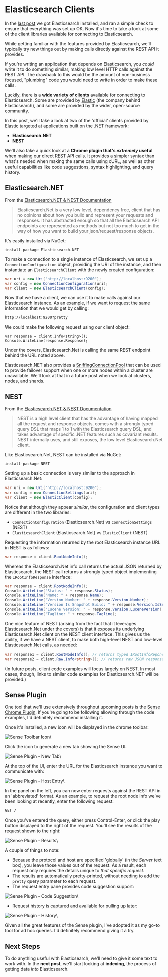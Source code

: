 
# Elasticsearch Clients

In the [last post]() we got Elasticsearch installed, and ran a simple check to ensure that
everything was set up OK.  Now it's time to take a look at some of the client libraries available
for connecting to Elasticsearch.

While getting familiar with the features provided by Elasticsearch, we'll typically try new things out
by making calls directly against the REST API it provides.

If you're writing an application that depends on Elasticsearch, you _could_ write it to do something
similar, making low level HTTP calls against the REST API.  The drawback to this would be the amount
of non-business focused, "plumbing" code you would need to write in order to make these calls.

Luckily, there is a **wide variety of
[clients](http://www.elastic.co/guide/en/elasticsearch/client/community/current/clients.html)**
available for connecting to Elasticsearch.  Some are provided by [Elastic](https://www.elastic.co/)
(the company behind Elasticsearch), and some are provided by the wider, open-source community.

In this post, we'll take a look at two of the 'official' clients provided by Elastic targeted at
applications built on the .NET framework:

* **Elasticsearch.NET**
* **NEST**

We'll also take a quick look at a **Chrome plugin that's _extremely_ useful** when making our direct
REST API calls.  It provides a simpler syntax than what's needed when making the same calls using
cURL, as well as other useful capabilities like code suggestions, syntax highlighting, and query
history.

## Elasticsearch.NET

From the [Elasticsearch.NET & NEST Documentation](http://nest.azurewebsites.net/)

> Elasticsearch.Net is a very low level, dependency free, client that has no opinions about how you
> build and represent your requests and responses. It has abstracted enough so that all the
> Elasticsearch API endpoints are represented as methods but not too much to get in the way of how
> you want to build your json/request/response objects.

It's easily installed via NuGet:

```
install-package Elasticsearch.NET
```

To make a connection to a single instance of Elasticsearch, we set up a `ConnectionConfiguration`
object, providing the URI of the instance, and then instantiate an `ElasticsearchClient` with the
newly created configuration:

```csharp
var uri = new Uri("http://localhost:9200");
var config = new ConnectionConfiguration(uri);            
var client = new ElasticsearchClient(config);
```

Now that we have a client, we can use it to make calls against our Elasticsearch instance.  As an example,
if we want to request the same information that we would get by calling:

```
http://localhost:9200?pretty
```

We could make the following request using our client object:

```charp
var response = client.Info<string>();
Console.WriteLine(response.Response);
```

Under the covers, Elasticsearch.Net is calling the same REST endpoint behind the URL noted above.

Elasticsearch.NET also provides a [SniffingConnectionPool]() that can be used to provide failover
support when one or more nodes within a cluster are unavailable.  We'll look at that in a future
post when we look at clusters, nodes, and shards.

## NEST

From the [Elasticsearch.NET & NEST Documentation](http://nest.azurewebsites.net/)

> NEST is a high level client that has the advantage of having mapped all the request and response
> objects, comes with a strongly typed query DSL that maps 1 to 1 with the Elasticsearch query DSL,
> and takes advantage of specific .NET features such as covariant results. NEST internally uses, and
> still exposes, the low level Elasticsearch.Net client.

Like Elasticsearch.Net, NEST can be installed via NuGet:

```
install-package NEST
```

Setting up a basic connection is very similar to the approach in Elasticsearch.Net:

```csharp
var uri = new Uri("http://localhost:9200");
var config = new ConnectionSettings(uri);
var client = new ElasticClient(config);
```

Notice that although they appear _similar_, the configuration and client types are different in the two libraries:

* `ConnectionConfiguration` (Elasticsearch.Net) vs `ConnectionSettings` (NEST)
* `ElasticsearchClient` (Elasticsearch.Net) vs `ElasticClient` (NEST)


Requesting the information returned by the root Elasticsearch instance URL in NEST is as follows:

```csharp
var response = client.RootNodeInfo();
```

Whereas the Elasticsearch.Net info call returns the actual JSON returned by Elasticsearch, the NEST
call returns a strongly typed object implementing the `IRootInfoResponse` interface:

```csharp
var response = client.RootNodeInfo();
Console.WriteLine("Status: " + response.Status);
Console.WriteLine("Name: " + response.Name);
Console.WriteLine("Version Number: " + response.Version.Number);
Console.WriteLine("Version Is Snapshot Build: " + response.Version.IsSnapShotBuild);
Console.WriteLine("Lucene Version: " + response.Version.LuceneVersion);
Console.WriteLine("Tagline: " + response.Tagline);
```

One nice feature of NEST (arising from the fact that it leverages Elasticsearch.Net under the
covers) is that it exposes its underlying Elasticsearch.Net client on the NEST client interface.
This gives us the ability, if we have a NEST client, to make both high-level NEST and low-level
Elasticsearch.Net calls, as needed:

```csharp
var response1 = client.RootNodeInfo(); // returns typed IRootInfoReponse
var response2 = client.Raw.Info<string>(); // returns raw JSON response
```

(In future posts, client code examples will focus largely on NEST.  In most cases, though, links to
similar code examples for Elasticsearch.NET will be provided.)

## Sense Plugin

One tool that we'll use extensively throughout upcoming posts is the
[Sense Chrome Plugin](https://chrome.google.com/webstore/detail/sense-beta/lhjgkmllcaadmopgmanpapmpjgmfcfig).
If you're going to be following allowing through the code examples, I'd definitely recommend
installing it.

Once it's installed, a new icon will be displayed in the chrome toolbar:

![Sense Toolbar Icon](../images/003.SensePluginToolbarIcon.png)\

Click the icon to generate a new tab showing the Sense UI:

![Sense Plugin - New Tab](../images/003.SensePluginNewTab.png)\

At the top of the UI, enter the URL for the Elasticsearch instance you want to communicate with:

![Sense Plugin - Host Entry](../images/003.SensePluginHostEntry.png)\

In the panel on the left, you can now enter requests against the REST API in an 'abbreviated'
format.  As an example, to request the root node info we've been looking at recently, enter the
following request:

```
GET /
```

Once you've entered the query, either press Control-Enter, or click the play button displayed to the
right of the request.  You'll see the results of the request shown to the right:

![Sense Plugin - Results](../images/003.SensePluginResults.png)\


A couple of things to note:

* Because the protocol and host are specified 'globally' (in the _Server_ text box), you leave those
  values out of the request.  As a result, each request only requires the details unique to _that
  specific request_.
* The results are automatically pretty-printed, without needing to add the `pretty` query parameter
  to each request.
* The request entry pane provides code suggestion support:

![Sense Plugin - Code Suggestion](../images/003.SensePluginCodeSuggestion.png)\


* Request history is captured and available for pulling up later:

![Sense Plugin - History](../images/003.SensePluginHistory.png)\


Given all the great features of the Sense plugin, I've adopted it as my go-to tool for ad hoc
queries.  I'd definitely recommend giving it a try.


## Next Steps

To do anything useful with Elasticsearch, we'll need to give it some text to work with.  In the
**next post**, we'll start looking at **indexing**, the process of getting data _into_
Elasticsearch.
